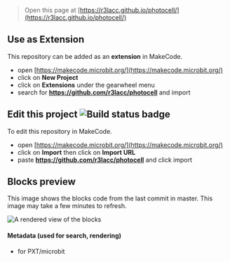 
> Open this page at [https://r3lacc.github.io/photocell/](https://r3lacc.github.io/photocell/)

## Use as Extension

This repository can be added as an **extension** in MakeCode.

* open [https://makecode.microbit.org/](https://makecode.microbit.org/)
* click on **New Project**
* click on **Extensions** under the gearwheel menu
* search for **https://github.com/r3lacc/photocell** and import

## Edit this project ![Build status badge](https://github.com/boxingmedusa317/photocell/workflows/MakeCode/badge.svg)

To edit this repository in MakeCode.

* open [https://makecode.microbit.org/](https://makecode.microbit.org/)
* click on **Import** then click on **Import URL**
* paste **https://github.com/r3lacc/photocell** and click import

## Blocks preview

This image shows the blocks code from the last commit in master.
This image may take a few minutes to refresh.

![A rendered view of the blocks](https://github.com/r3lacc/photocell/raw/master/.github/makecode/blocks.png)

#### Metadata (used for search, rendering)

* for PXT/microbit
<script src="https://makecode.com/gh-pages-embed.js"></script><script>makeCodeRender("{{ site.makecode.home_url }}", "{{ site.github.owner_name }}/{{ site.github.repository_name }}");</script>
